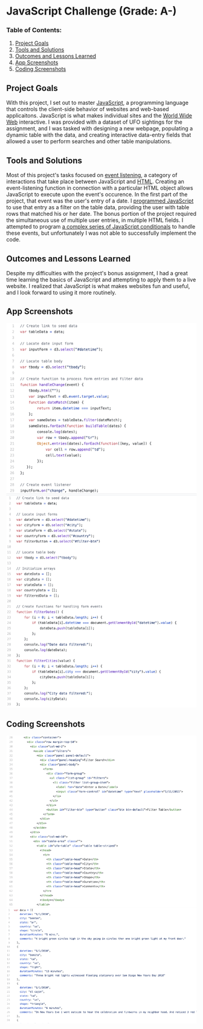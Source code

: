 # JavaScript Challenge (Grade: A-)
 
### Table of Contents:

 1. [Project Goals](#project-goals)
 2. [Tools and Solutions](#tools-and-solutions)
 3. [Outcomes and Lessons Learned](#outcomes-and-lessons-learned)
 4. [App Screenshots](#app-screenshots)
 5. [Coding Screenshots](#coding-screenshots)

## Project Goals
With this project, I set out to master <a href="https://en.wikipedia.org/wiki/JavaScript">JavaScript</a>, a programming language that controls the client-side behavior of websites and web-based applicaitons. JavaScript is what makes individual sites and the <a href="https://en.wikipedia.org/wiki/World_Wide_Web">World Wide Web</a> interactive. I was provided with a dataset of UFO sightings for the assignment, and I was tasked with designing a new webpage, populating a dynamic table with the data, and creating interactive data-entry fields that allowed a user to perform searches and other table manipulations.

## Tools and Solutions
Most of this project's tasks focused on <a href="https://www.computerhope.com/jargon/e/event-listener.htm">event listening</a>, a category of interactions that take place between JavaScript and <a href="https://en.wikipedia.org/wiki/HTML">HTML</a>. Creating an event-listening function in connection with a particular HTML object allows JavaScript to execute upon the event's occurence. In the first part of the project, that event was the user's entry of a date. I <a href="https://github.com/sonder74/javascript-challenge/blob/master/UFO-level-1/static/js/app.js">programmed JavaScript</a> to use that entry as a filter on the table data, providing the user with table rows that matched his or her date. The bonus portion of the project required the simultaneous use of multiple user entries, in multiple HTML fields. I attempted to program <a href="https://github.com/sonder74/javascript-challenge/blob/master/UFO-level-2/static/js/app.js">a complex series of JavaScript conditionals</a> to handle these events, but unfortunately I was not able to successfully implement the code.

## Outcomes and Lessons Learned
Despite my difficulties with the project's bonus assignment, I had a great time learning the basics of JavaScript and attempting to apply them to a live website. I realized that JavaScript is what makes websites fun and useful, and I look forward to using it more routinely.

## App Screenshots
![app.js_screenshot](screenshots/app.js_screenshot.png)
<br>
![app.js_2_screenshot](screenshots/app.js_2_screenshot.png)

## Coding Screenshots
![index.html](screenshots/index.html_screenshot.png)
<br>
![data.js_screenshot](screenshots/data.js_screenshot.png)